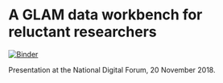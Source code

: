 # A GLAM data workbench for reluctant researchers

[![Binder](https://mybinder.org/badge_logo.svg)](https://mybinder.org/v2/gh/wragge/ndf2018/master)

Presentation at the National Digital Forum, 20 November 2018.
